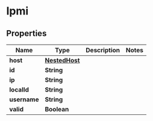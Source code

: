 

# Ipmi


## Properties

Name | Type | Description | Notes
------------ | ------------- | ------------- | -------------
**host** | [**NestedHost**](NestedHost.md) |  | 
**id** | **String** |  | 
**ip** | **String** |  | 
**localId** | **String** |  | 
**username** | **String** |  | 
**valid** | **Boolean** |  | 



